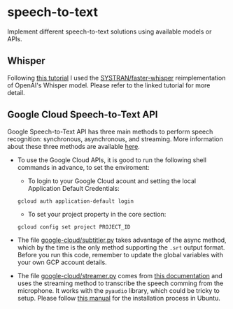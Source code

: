 # speech-to-text
Implement different speech-to-text solutions using available models or APIs.

## Whisper
Following [this tutorial](https://www.digitalocean.com/community/tutorials/how-to-generate-and-add-subtitles-to-videos-using-python-openai-whisper-and-ffmpeg) I used the [SYSTRAN/faster-whisper](https://github.com/SYSTRAN/faster-whisper) reimplementation of OpenAI's Whisper model. Please refer to the linked tutorial for more detail.

## Google Cloud Speech-to-Text API
Google Speech-to-Text API has three main methods to perform speech recognition: synchronous, asynchronous, and streaming. More information about these three methods are available [here](https://cloud.google.com/speech-to-text/docs/speech-to-text-requests).

- To use the Google Cloud APIs, it is good to run the following shell commands in advance, to set the enviroment:
    - To login to your Google Cloud acount and setting the local Application Default Credentials:
    ```shell
    gcloud auth application-default login
    ```
    - To set your project property in the core section:
    ```shell
    gcloud config set project PROJECT_ID
    ```

- The file [google-cloud/subtitler.py](./google-cloud/subtitler.py) takes advantage of the async method, which by the time is the only method supporting the `.srt` output format. Before you run this code, remember to update the global variables with your own GCP account details.

- The file [google-cloud/streamer.py](./google-cloud/streamer.py) comes from [this documentation](https://cloud.google.com/speech-to-text/docs/transcribe-streaming-audio) and uses the streaming method to transcribe the speech comming from the microphone. It works with the `pyaudio` library, which could be tricky to setup. Please follow [this manual](https://medium.com/@niveditha.itengineer/learn-how-to-setup-portaudio-and-pyaudio-in-ubuntu-to-play-with-speech-recognition-8d2fff660e94) for the installation process in Ubuntu.
